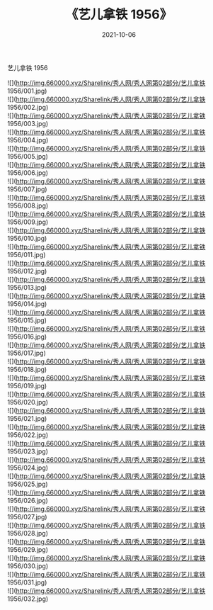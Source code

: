 ﻿---
layout: post
title:  《艺儿拿铁 1956》
date:   2021-10-06
img: http://img.660000.xyz/Sharelink/秀人网/秀人网第02部分/艺儿拿铁 1956/000.jpg
categories: [美女, 清纯, 唯美]
---

艺儿拿铁 1956

  ![](http://img.660000.xyz/Sharelink/秀人网/秀人网第02部分/艺儿拿铁 1956/001.jpg) <br> ![](http://img.660000.xyz/Sharelink/秀人网/秀人网第02部分/艺儿拿铁 1956/002.jpg) <br> ![](http://img.660000.xyz/Sharelink/秀人网/秀人网第02部分/艺儿拿铁 1956/003.jpg) <br> ![](http://img.660000.xyz/Sharelink/秀人网/秀人网第02部分/艺儿拿铁 1956/004.jpg) <br> ![](http://img.660000.xyz/Sharelink/秀人网/秀人网第02部分/艺儿拿铁 1956/005.jpg) <br> ![](http://img.660000.xyz/Sharelink/秀人网/秀人网第02部分/艺儿拿铁 1956/006.jpg) <br> ![](http://img.660000.xyz/Sharelink/秀人网/秀人网第02部分/艺儿拿铁 1956/007.jpg) <br> ![](http://img.660000.xyz/Sharelink/秀人网/秀人网第02部分/艺儿拿铁 1956/008.jpg) <br> ![](http://img.660000.xyz/Sharelink/秀人网/秀人网第02部分/艺儿拿铁 1956/009.jpg) <br> ![](http://img.660000.xyz/Sharelink/秀人网/秀人网第02部分/艺儿拿铁 1956/010.jpg) <br> ![](http://img.660000.xyz/Sharelink/秀人网/秀人网第02部分/艺儿拿铁 1956/011.jpg) <br> ![](http://img.660000.xyz/Sharelink/秀人网/秀人网第02部分/艺儿拿铁 1956/012.jpg) <br> ![](http://img.660000.xyz/Sharelink/秀人网/秀人网第02部分/艺儿拿铁 1956/013.jpg) <br> ![](http://img.660000.xyz/Sharelink/秀人网/秀人网第02部分/艺儿拿铁 1956/014.jpg) <br> ![](http://img.660000.xyz/Sharelink/秀人网/秀人网第02部分/艺儿拿铁 1956/015.jpg) <br> ![](http://img.660000.xyz/Sharelink/秀人网/秀人网第02部分/艺儿拿铁 1956/016.jpg) <br> ![](http://img.660000.xyz/Sharelink/秀人网/秀人网第02部分/艺儿拿铁 1956/017.jpg) <br> ![](http://img.660000.xyz/Sharelink/秀人网/秀人网第02部分/艺儿拿铁 1956/018.jpg) <br> ![](http://img.660000.xyz/Sharelink/秀人网/秀人网第02部分/艺儿拿铁 1956/019.jpg) <br> ![](http://img.660000.xyz/Sharelink/秀人网/秀人网第02部分/艺儿拿铁 1956/020.jpg) <br> ![](http://img.660000.xyz/Sharelink/秀人网/秀人网第02部分/艺儿拿铁 1956/021.jpg) <br> ![](http://img.660000.xyz/Sharelink/秀人网/秀人网第02部分/艺儿拿铁 1956/022.jpg) <br> ![](http://img.660000.xyz/Sharelink/秀人网/秀人网第02部分/艺儿拿铁 1956/023.jpg) <br> ![](http://img.660000.xyz/Sharelink/秀人网/秀人网第02部分/艺儿拿铁 1956/024.jpg) <br> ![](http://img.660000.xyz/Sharelink/秀人网/秀人网第02部分/艺儿拿铁 1956/025.jpg) <br> ![](http://img.660000.xyz/Sharelink/秀人网/秀人网第02部分/艺儿拿铁 1956/026.jpg) <br> ![](http://img.660000.xyz/Sharelink/秀人网/秀人网第02部分/艺儿拿铁 1956/027.jpg) <br> ![](http://img.660000.xyz/Sharelink/秀人网/秀人网第02部分/艺儿拿铁 1956/028.jpg) <br> ![](http://img.660000.xyz/Sharelink/秀人网/秀人网第02部分/艺儿拿铁 1956/029.jpg) <br> ![](http://img.660000.xyz/Sharelink/秀人网/秀人网第02部分/艺儿拿铁 1956/030.jpg) <br> ![](http://img.660000.xyz/Sharelink/秀人网/秀人网第02部分/艺儿拿铁 1956/031.jpg) <br> ![](http://img.660000.xyz/Sharelink/秀人网/秀人网第02部分/艺儿拿铁 1956/032.jpg) <br>